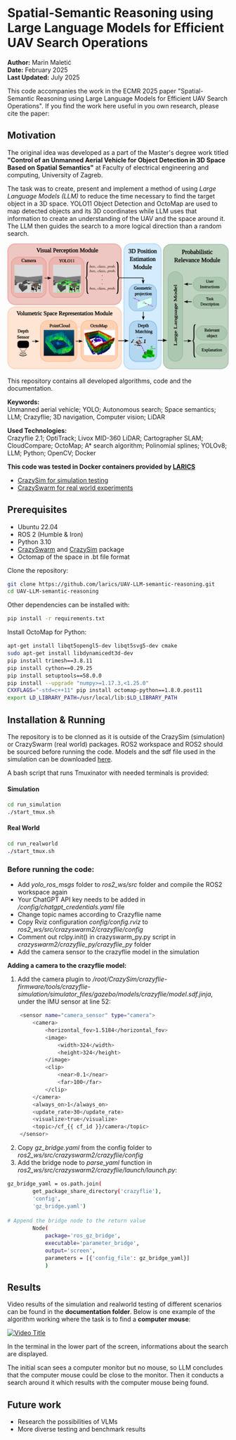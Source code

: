 # Spatial-Semantic Reasoning using Large Language Models for Efficient UAV Search Operations

**Author:** Marin Maletić<br>
**Date:** February 2025<br>
**Last Updated:** July 2025<br>

This code accompanies the work in the ECMR 2025 paper "Spatial-Semantic Reasoning using Large Language Models for Efficient UAV Search Operations".
If you find the work here useful in you own research, please cite the paper:

## Motivation

The original idea was developed as a part of the Master's degree work titled **"Control of an Unmanned Aerial Vehicle for Object Detection in 3D Space Based on Spatial Semantics"** at Faculty of electrical engineering and computing, University of Zagreb.

The task was to create, present and implement a method of using *Large Language Models (LLM)* to reduce the time necessary to find the target object in a 3D space. YOLO11 Object Detection and OctoMap are used to map detected objects and its 3D coordinates while LLM uses that information to create an understanding of the UAV and the space around it. The LLM then guides the search to a more logical direction than a random search.

![Methodology](documentation/method.png)

This repository contains all developed algorithms, code and the documentation.

**Keywords:** <br>
Unmanned aerial vehicle; YOLO; Autonomous search; Space semantics;
LLM; Crazyflie; 3D navigation, Computer vision; LiDAR

**Used Technologies:** <br>
Crazyflie 2.1; OptiTrack; Livox MID-360 LiDAR; Cartographer SLAM; CloudCompare; OctoMap; A* search algorithm; Polinomial splines; YOLOv8; LLM; Python; OpenCV; Docker

**This code was tested in Docker containers provided by [LARICS](https://github.com/larics)**

- [CrazySim for simulation testing](https://github.com/larics/docker_files/tree/master/ros2/ros2-humble/crazyflies-sitl)
- [CrazySwarm for real world experiments](https://github.com/larics/docker_files/tree/master/ros2/ros2-jazzy/crazyflies)

## Prerequisites

- Ubuntu 22.04
- ROS 2 (Humble & Iron)
- Python 3.10
- [CrazySwarm](https://crazyswarm.readthedocs.io/en/latest/) and [CrazySim](https://github.com/gtfactslab/CrazySim) package
- Octomap of the space in .bt file format

Clone the repository:

```bash
git clone https://github.com/larics/UAV-LLM-semantic-reasoning.git
cd UAV-LLM-semantic-reasoning
```

Other dependencies can be installed with:

```bash
pip install -r requirements.txt
```
Install OctoMap for Python:

```bash
apt-get install libqt5opengl5-dev libqt5svg5-dev cmake 
sudo apt-get install libdynamicedt3d-dev
pip install trimesh==3.8.11
pip install cython==0.29.25
pip install setuptools==58.0.0
pip install --upgrade "numpy>=1.17.3,<1.25.0"
CXXFLAGS="-std=c++11" pip install octomap-python==1.8.0.post11
export LD_LIBRARY_PATH=/usr/local/lib:$LD_LIBRARY_PATH
```

## Installation & Running

The repository is to be clonned as it is outside of the CrazySim (simulation) or CrazySwarm (real world) packages. 
ROS2 workspace and ROS2 should be sourced before running the code. 
Models and the sdf file used in the simulation can be downloaded [here](https://drive.google.com/file/d/15_DUEFOr0VFzXhRMFV648gFY7OKM_s3a/view?usp=sharing).

A bash script that runs Tmuxinator with needed terminals is provided:

#### Simulation

```bash
cd run_simulation
./start_tmux.sh
```

#### Real World

```bash
cd run_realworld
./start_tmux.sh
```

### Before running the code:

- Add *yolo_ros_msgs* folder to *ros2_ws/src* folder and compile the ROS2 workspace again
- Your ChatGPT API key needs to be added in */config/chatgpt_credentials.yaml* file
- Change topic names according to Crazyflie name
- Copy Rviz configuration *config/config.rviz* to *ros2_ws/src/crazyswarm2/crazyflie/config*
- Comment out rclpy.init() in crazyswarm_py.py script in *crazyswarm2/crazyflie_py/crazyflie_py* folder
- Add the camera sensor to the crazyflie model in the simulation

**Adding a camera to the crazyflie model:**
1. Add the camera plugin to */root/CrazySim/crazyflie-firmware/tools/crazyflie-simulation/simulator_files/gazebo/models/crazyflie/model.sdf.jinja*, under the IMU sensor at line 52:

```bash
    <sensor name="camera_sensor" type="camera"> 
        <camera>
            <horizontal_fov>1.5184</horizontal_fov>
            <image>
                <width>324</width>
                <height>324</height>
            </image>
            <clip>
                <near>0.1</near>
                <far>100</far>
            </clip>
        </camera>
        <always_on>1</always_on>
        <update_rate>30</update_rate>
        <visualize>true</visualize>
        <topic>/cf_{{ cf_id }}/camera</topic>
    </sensor>
```

2. Copy *gz_bridge.yaml* from the config folder to *ros2_ws/src/crazyswarm2/crazyflie/config*
3. Add the bridge node to *parse_yaml* function in *ros2_ws/src/crazyswarm2/crazyflie/launch/launch.py*:

```bash
gz_bridge_yaml = os.path.join(
        get_package_share_directory('crazyflie'),
        'config',
        'gz_bridge.yaml')
 
# Append the bridge node to the return value
        Node(
            package='ros_gz_bridge',
            executable='parameter_bridge',
            output='screen',
            parameters = [{'config_file': gz_bridge_yaml}]
            )
```

## Results
Video results of the simulation and realworld testing of different scenarios can be found in the __documentation folder__. Below is one example of the algorithm working where the task is to find a **computer mouse**:

[![Video Title](https://img.youtube.com/vi/_r-umRlyUrg/0.jpg)](https://youtu.be/_r-umRlyUrg)

In the terminal in the lower part of the screen, informations about the search are displayed. 

The initial scan sees a computer monitor but no mouse, so LLM concludes that the computer mouse could be close to the monitor. Then it conducts a search around it which results with the computer mouse being found.

## Future work

- Research the possibilities of VLMs
- More diverse testing and benchmark results
